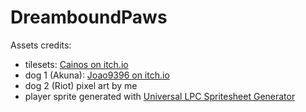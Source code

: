 # DreamboundPaws
 
Assets credits:
* tilesets: [Cainos on itch.io](https://cainos.itch.io/pixel-art-top-down-basic)
* dog 1 (Akuna): [Joao9396 on itch.io](https://joao9396.itch.io/pixel-dog-animations)
* dog 2 (Riot) pixel art by me
* player sprite generated with [Universal LPC Spritesheet Generator](https://liberatedpixelcup.github.io/Universal-LPC-Spritesheet-Character-Generator/)
